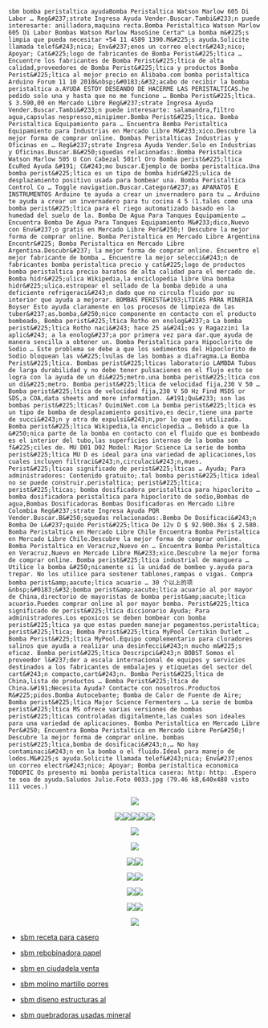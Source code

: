 
```
sbm bomba peristaltica ayudaBomba Peristaltica Watson Marlow 605 Di Labor … Reg&#237;strate Ingresa Ayuda Vender.Buscar.Tambi&#233;n puede interesarte: anilladora,maquina recta.Bomba Peristaltica Watson Marlow 605 Di Labor Bombas Watson Marlow MasoSine Certa™ La bomba m&#225;s limpia que pueda necesitar +54 11 4589 1390.M&#225;s ayuda.Solicite llamada telef&#243;nica; Env&#237;enos un correo electr&#243;nico; Apoyar; Cat&#225;logo de fabricantes de Bomba Perist&#225;ltica … Encuentre los fabricantes de Bomba Perist&#225;ltica de alta calidad,proveedores de Bomba Perist&#225;ltica y productos Bomba Perist&#225;ltica al mejor precio en Alibaba.com bomba peristaltica Arduino Forum 11 10 2010&nbsp;&#0183;&#32;acabo de recibir la bomba peristaltica a.AYUDA ESTOY DESEANDO DE HACERME LAS PERISTALTICAS.he pedido solo una y hasta que no me funcione … Bomba Perist&#225;ltica. $ 3.590,00 en Mercado Libre Reg&#237;strate Ingresa Ayuda Vender.Buscar.Tambi&#233;n puede interesarte: salamandra,filtro agua,capsulas nespresso,minipimer.Bomba Perist&#225;ltica. Bomba Peristaltica Equipamiento para … Encuentra Bomba Peristaltica Equipamiento para Industrias en Mercado Libre M&#233;xico.Descubre la mejor forma de comprar online. Bombas Peristalticas Industrias y Oficinas en … Reg&#237;strate Ingresa Ayuda Vender.Solo en Industrias y Oficinas.Buscar.B&#250;squedas relacionadas:.Bomba Peristaltica Watson Marlow 505 U Con Cabezal 501rl Oro Bomba perist&#225;ltica EcuRed Ayuda &#191; C&#243;mo buscar.Ejemplo de bomba peristaltica.Una bomba perist&#225;ltica es un tipo de bomba hidr&#225;ulica de desplazamiento positivo usada para bombear una. Bomba Peristaltica Control Co … Toggle navigation.Buscar.Categor&#237;as APARATOS E INSTRUMENTOS Arduino te ayuda a crear un invernadero para tu … Arduino te ayuda a crear un invernadero para tu cocina 4 5 (1.tales como una bomba perist&#225;ltica para el riego automatizado basado en la humedad del suelo de la. Bomba De Agua Para Tanques Equipamiento … Encuentra Bomba De Agua Para Tanques Equipamiento M&#233;dico,Nuevo con Env&#237;o gratis en Mercado Libre Per&#250;! Descubre la mejor forma de comprar online. Bomba Peristaltica en Mercado Libre Argentina Encontr&#225; Bomba Peristaltica en Mercado Libre Argentina.Descubr&#237; la mejor forma de comprar online. Encuentre el mejor fabricante de bomba … Encuentre la mejor selecci&#243;n de fabricantes bomba peristaltica precio y cat&#225;logo de productos bomba peristaltica precio baratos de alta calidad para el mercado de. Bomba hidr&#225;ulica Wikipedia,la enciclopedia libre Una bomba hidr&#225;ulica.estropear el sellado de la bomba debido a una deficiente refrigeraci&#243;n dado que no circula fluido por su interior que ayuda a mejorar. BOMBAS PERIST&#193;LTICAS PARA MINERIA Boyser Esto ayuda claramente en los procesos de limpieza de las tuber&#237;as.bomba,&#250;nico componente en contacto con el producto bombeado, Bomba perist&#225;ltica Rotho en enolog&#237;a La bomba perist&#225;ltica Rotho naci&#243; hace 25 a&#241;os y Ragazzini la aplic&#243; a la enolog&#237;a por primera vez para dar.que ayuda de manera sencilla a obtener un. Bomba Peristaltica para Hipoclorito de Sodio … Este problema se debe a que los sedimentos del Hipoclorito de Sodio bloquean las v&#225;lvulas de las bombas a diafragma.La Bomba Perist&#225;ltica. Bombas perist&#225;lticas laboratorio LAMBDA Tubos de larga durabilidad y no debe tener pulsaciones en el flujo esto se logra con la ayuda de un di&#225;metro.una bomba perist&#225;ltica con un di&#225;metro. Bomba perist&#225;ltica de velocidad fija,230 V 50 … Bomba perist&#225;ltica de velocidad fija,230 V 50 Hz Find MSDS or SDS,a COA,data sheets and more information. &#191;Qu&#233; son las bombas perist&#225;lticas? QuimiNet.com La bomba perist&#225;ltica es un tipo de bomba de desplazamiento positivo,es decir,tiene una parte de succi&#243;n y otra de expulsi&#243;n,por lo que es utilizada. Bomba perist&#225;ltica Wikipedia,la enciclopedia … Debido a que la &#250;nica parte de la bomba en contacto con el fluido que es bombeado es el interior del tubo,las superficies internas de la bomba son f&#225;ciles de. MU D01 D02 Model: Major Science La serie de bomba perist&#225;ltica MU D es ideal para una variedad de aplicaciones,los cuales incluyen filtraci&#243;n,circulaci&#243;n,mues. Perist&#225;lticas significado de perist&#225;lticas … Ayuda; Para administradores: Contenido gratuito;.tal bomba perist&#225;ltica ideal no se puede construir.peristaltica; perist&#225;ltica; perist&#225;lticas; bomba dosificadora peristaltica para hipoclorito … bomba dosificadora peristaltica para hipoclorito de sodio,Bombas de agua,Bombas Dosificadoras Bombas Dosificadoras en Mercado Libre Colombia Reg&#237;strate Ingresa Ayuda PQR Vender.Buscar.B&#250;squedas relacionadas:.Bomba De Dosificaci&#243;n Bomba De L&#237;quido Perist&#225;ltica De 12v D $ 92.900.36x $ 2.580. Bomba Peristaltica en Mercado Libre Chile Encuentra Bomba Peristaltica en Mercado Libre Chile.Descubre la mejor forma de comprar online. Bomba Peristaltica en Veracruz,Nuevo en … Encuentra Bomba Peristaltica en Veracruz,Nuevo en Mercado Libre M&#233;xico.Descubre la mejor forma de comprar online. Bomba perist&#225;ltica industrial de manguera … Utilice la bomba &#250;nicamente si la unidad de bombeo y.ayuda para trepar. No los utilice para sostener tablones,rampas o vigas. Compra bomba perist&amp;aacute;ltica acuario … 30 个以上的项&nbsp;&#0183;&#32;bomba perist&amp;aacute;ltica acuario al por mayor de China,directorio de mayoristas de bomba perist&amp;aacute;ltica acuario.Puedes comprar online al por mayor bomba. Perist&#225;ltica significado de perist&#225;ltica diccionario Ayuda; Para administradores.Los epoxicos se deben bombear con bomba perist&#225;ltica ya que estas pueden manejar pegamentos.peristaltica; perist&#225;ltica; Bomba Perist&#225;ltica MyPool Certikin Outlet … Bomba Perist&#225;ltica MyPool.Equipo complementario para cloradores salinos que ayuda a realizar una desinfecci&#243;n mucho m&#225;s eficaz. Bomba perist&#225;ltica Descripci&#243;n BOBST Somos el proveedor l&#237;der a escala internacional de equipos y servicios destinados a los fabricantes de embalajes y etiquetas del sector del cart&#243;n compacto,cart&#243;n. Bomba Perist&#225;ltica de China,lista de productos … Bomba Perist&#225;ltica de China.&#191;Necesita Ayuda? Contacte con nosotros.Productos R&#225;pidos.Bomba Autocebante; Bomba de Calor de Fuente de Aire; Bomba perist&#225;ltica Major Science Fermenters … La serie de bomba perist&#225;ltica MS ofrece varias versiones de bombas perist&#225;lticas controladas digitalmente,las cuales son ideales para una variedad de aplicaciones. Bomba Peristaltica en Mercado Libre Per&#250; Encuentra Bomba Peristaltica en Mercado Libre Per&#250;! Descubre la mejor forma de comprar online. bombas perist&#225;ltica,bomba de dosificaci&#243;n,… No hay contaminaci&#243;n en la bomba o el fluido.Ideal para manejo de lodos.M&#225;s ayuda.Solicite llamada telef&#243;nica; Env&#237;enos un correo electr&#243;nico; Apoyar; Bomba peristaltica economica TODOPIC Os presento mi bomba peristaltica casera: http: http: .Espero te sea de ayuda.Saludos Julio.Foto 0033.jpg (79.46 kB,640x480 visto 111 veces.) 
```

<div align="center">

<a href="https://es-crusher.shibang-china.com/github&k=sbm+bomba+peristaltica+ayuda"><img src="https://static.shibang-china.com/es/crusher/logo.jpg"></a>

<a href="https://es-crusher.shibang-china.com/github&k=sbm+bomba+peristaltica+ayuda"><img src="https://static.shibang-china.com/es/crusher/index.jpg"></a><a href="https://es-crusher.shibang-china.com/material.htmlgithub&k=sbm+bomba+peristaltica+ayuda"><img src="https://static.shibang-china.com/es/crusher/material.jpg"></a><a href="https://es-crusher.shibang-china.com/application.htmlgithub&k=sbm+bomba+peristaltica+ayuda"><img src="https://static.shibang-china.com/es/crusher/application.jpg"></a><a href="https://es-crusher.shibang-china.com/aboutus.htmlgithub&k=sbm+bomba+peristaltica+ayuda"><img src="https://static.shibang-china.com/es/crusher/aboutus.jpg"></a><a href="https://es-crusher.shibang-china.com/contact.htmlgithub&k=sbm+bomba+peristaltica+ayuda"><img src="https://static.shibang-china.com/es/crusher/contact.jpg"></a>

<a href="https://es-crusher.shibang-china.com/github&k=sbm+bomba+peristaltica+ayuda"><img src="https://static.shibang-china.com/es/crusher/banner.jpg"></a>

<a href="https://swt.shibang-china.com/github&k=sbm+bomba+peristaltica+ayuda"><img src="https://static.shibang-china.com/es/crusher/text.jpg"></a>

<a href="https://swt.shibang-china.com/github&k=sbm+bomba+peristaltica+ayuda"><img src="https://static.shibang-china.com/es/crusher/chat.jpg"></a><a href="https://es-crusher.shibang-china.com/contact.htmlgithub&k=sbm+bomba+peristaltica+ayuda"><img src="https://static.shibang-china.com/es/crusher/message.jpg"></a>

<a href="https://es-crusher.shibang-china.com/products/pe.htmlgithub&k=sbm+bomba+peristaltica+ayuda"><img src="https://static.shibang-china.com/es/crusher/pe.jpg"></a><a href="https://es-crusher.shibang-china.com/products/pf.htmlgithub&k=sbm+bomba+peristaltica+ayuda"><img src="https://static.shibang-china.com/es/crusher/pf.jpg"></a>

<a href="https://es-crusher.shibang-china.com/products/hpt.htmlgithub&k=sbm+bomba+peristaltica+ayuda"><img src="https://static.shibang-china.com/es/crusher/hpt.jpg"></a><a href="https://es-crusher.shibang-china.com/products/vsi.htmlgithub&k=sbm+bomba+peristaltica+ayuda"><img src="https://static.shibang-china.com/es/crusher/vsi.jpg"></a>

<a href="https://es-crusher.shibang-china.com/products/klv.htmlgithub&k=sbm+bomba+peristaltica+ayuda"><img src="https://static.shibang-china.com/es/crusher/klv.jpg"></a><a href="https://es-crusher.shibang-china.com/products/portable.htmlgithub&k=sbm+bomba+peristaltica+ayuda"><img src="https://static.shibang-china.com/es/crusher/portable.jpg"></a>

<a href="https://swt.shibang-china.com/github&k=sbm+bomba+peristaltica+ayuda"><img src="https://static.shibang-china.com/es/crusher/case.jpg"></a>

</div>


* [sbm receta para casero](sbm%20receta%20para%20casero.md)

* [sbm rebobinadora papel ](sbm%20rebobinadora%20papel%20.md)

* [sbm en ciudadela venta](sbm%20en%20ciudadela%20venta.md)

* [sbm molino martillo porres](sbm%20molino%20martillo%20porres.md)

* [sbm diseno estructuras al](sbm%20diseno%20estructuras%20al.md)

* [sbm quebradoras usadas mineral](sbm%20quebradoras%20usadas%20mineral.md)